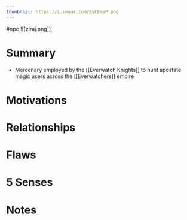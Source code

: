 ```yaml
---
thumbnail: https://i.imgur.com/EyCEmaP.png
---
```

#npc
![[ziraj.png]]
# Summary
- Mercenary employed by the [[Everwatch Knights]] to hunt apostate magic users across the [[Everwatchers]] empire

# Motivations
# Relationships
# Flaws
# 5 Senses
# Notes
